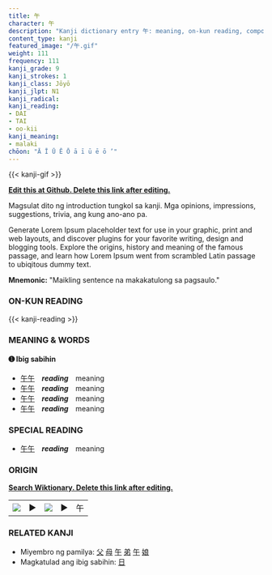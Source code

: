 ```yaml
---
title: 午
character: 午
description: "Kanji dictionary entry 午: meaning, on-kun reading, compounds, origin, related kanji"
content_type: kanji
featured_image: "/午.gif"
weight: 111
frequency: 111
kanji_grade: 9
kanji_strokes: 1
kanji_class: Jōyō
kanji_jlpt: N1
kanji_radical: 
kanji_reading: 
- DAI
- TAI
- oo-kii
kanji_meaning:
- malaki
chōon: "Ā Ī Ū Ē Ō ā ī ū ē ō ’"
---
```

[//]: # (Don't edit the line below. Kanji animated GIF code is automatically generated.)
{{< kanji-gif >}}

[//]: # (Edit below this line.)

**[Edit this at Github. Delete this link after editing.](https://github.com/tim0g/tim/tree/main/content/kanji/午/index.md)**

Magsulat dito ng introduction tungkol sa kanji. Mga opinions, impressions, suggestions, trivia, ang kung ano-ano pa.

Generate Lorem Ipsum placeholder text for use in your graphic, print and web layouts, and discover plugins for your favorite writing, design and blogging tools. Explore the origins, history and meaning of the famous passage, and learn how Lorem Ipsum went from scrambled Latin passage to ubiqitous dummy text.
 
**Mnemonic:** "Maikling sentence na makakatulong sa pagsaulo."

### ON-KUN READING

[//]: # (Don't edit the line below. ON-KUN READING code is automatically generated.)
{{< kanji-reading >}}

### MEANING & WORDS

#### ➊ **Ibig sabihin**
  - [午](../午)[午](../午)　***reading***　meaning
  - [午](../午)[午](../午)　***reading***　meaning
  - [午](../午)[午](../午)　***reading***　meaning
  - [午](../午)[午](../午)　***reading***　meaning

### SPECIAL READING
  - [午](../午)[午](../午)　***reading***　meaning

### ORIGIN

**[Search Wiktionary. Delete this link after editing.](https://wiktionary.org/wiki/午)**
<table class="kanji-table"><tr><td>
<img src="60px-午-bronze.svg.png">
</td><td>▶</td><td>
<img src="60px-午-oracle.svg.png">
</td><td>▶</td>
<td class="kanji-origin">午</td>
</tr></table>

### RELATED KANJI
- Miyembro ng pamilya: [父](../父) [母](../母) [午](../午) [弟](../弟) [午](../午) [娘](../娘)
- Magkatulad ang ibig sabihin: [日](../日)
